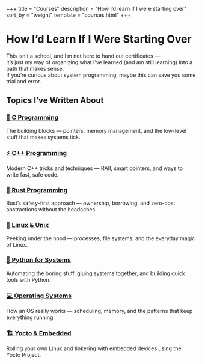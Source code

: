 +++
title = "Courses"
description = "How I’d learn if I were starting over"
sort_by = "weight"
template = "courses.html"
+++

# How I’d Learn If I Were Starting Over

This isn’t a school, and I’m not here to hand out certificates —  
it’s just my way of organizing what I’ve learned (and am still learning) into a path that makes sense.  
If you’re curious about system programming, maybe this can save you some trial and error.

## Topics I’ve Written About

<div class="courses-grid">

### [🔧 C Programming](/courses/c/)
The building blocks — pointers, memory management, and the low-level stuff that makes systems tick.

### [⚡ C++ Programming](/courses/cpp/)
Modern C++ tricks and techniques — RAII, smart pointers, and ways to write fast, safe code.

### [🦀 Rust Programming](/courses/rust/)
Rust’s safety-first approach — ownership, borrowing, and zero-cost abstractions without the headaches.

### [🐧 Linux & Unix](/courses/linux/)
Peeking under the hood — processes, file systems, and the everyday magic of Linux.

### [🐍 Python for Systems](/courses/python/)
Automating the boring stuff, gluing systems together, and building quick tools with Python.

### [💻 Operating Systems](/courses/os/)
How an OS really works — scheduling, memory, and the patterns that keep everything running.

### [🏗️ Yocto & Embedded](/courses/yocto/)
Rolling your own Linux and tinkering with embedded devices using the Yocto Project.



